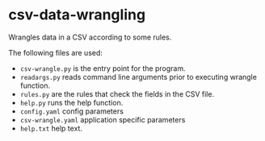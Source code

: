 # csv-data-wrangling
Wrangles data in a CSV according to some rules.

The following files are used:
- `csv-wrangle.py` is the entry point for the program.
- `readargs.py` reads command line arguments prior to executing wrangle function.
- `rules.py` are the rules that check the fields in the CSV file.
- `help.py` runs the help function.
- `config.yaml` config parameters
- `csv-wrangle.yaml` application specific parameters
- `help.txt` help text.
